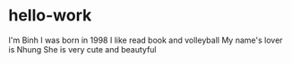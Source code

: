 # hello-work

I'm Binh
I was born in 1998
I like read book and volleyball
My name's lover is Nhung
She is very cute and beautyful

